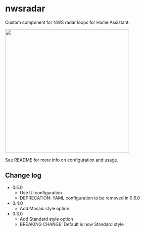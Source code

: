 # nwsradar

Custom component for NWS radar loops for Home Assistant.

<img src="https://github.com/MatthewFlamm/nws_radar/blob/master/images/radar.gif?raw=True" width="400px">

See [README](README.md) for more info on configuration and usage.

## Change log
* 0.5.0
  * Use UI configuration
  * DEPRECATION: YAML configuration to be removed in 0.6.0
* 0.4.0
  * Add Mosaic style option
* 0.3.0
  * Add Standard style option
  * BREAKING CHANGE: Default is now Standard style
